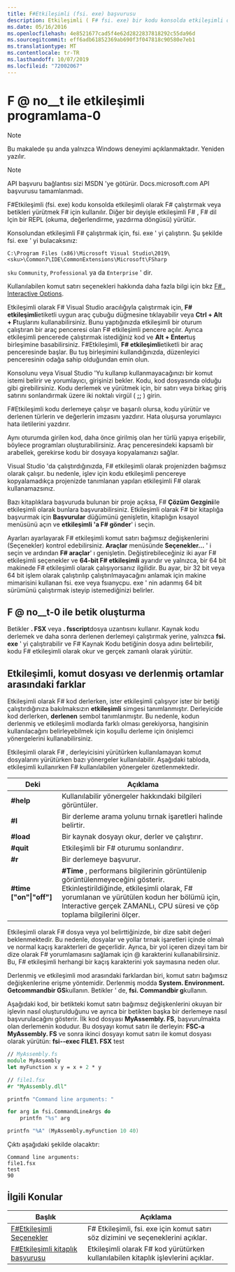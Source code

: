 ```yaml
---
title: F#Etkileşimli (fsi. exe) başvurusu
description: Etkileşimli ( F# fsi. exe) bir kodu konsolda etkileşimli olarak çalıştırmak F# veya betikleri yürütmek F# için nasıl kullanılacağını öğrenin.
ms.date: 05/16/2016
ms.openlocfilehash: 4e8521677cad5f4e62d2822837818292c55da96d
ms.sourcegitcommit: eff6adb61852369ab690f3f047818c90580e7eb1
ms.translationtype: MT
ms.contentlocale: tr-TR
ms.lasthandoff: 10/07/2019
ms.locfileid: "72002067"
---
```

# <a name="interactive-programming-with-f"></a>F @ no__t ile etkileşimli programlama-0

> [!NOTE]
> Bu makalede şu anda yalnızca Windows deneyimi açıklanmaktadır.  Yeniden yazılır.

> [!NOTE]
> API başvuru bağlantısı sizi MSDN 'ye götürür.  Docs.microsoft.com API başvurusu tamamlanmadı.

F#Etkileşimli (fsi. exe) kodu konsolda etkileşimli olarak F# çalıştırmak veya betikleri yürütmek F# için kullanılır. Diğer bir deyişle etkileşimli F# , F# dil Için bir REPL (okuma, değerlendirme, yazdırma döngüsü) yürütür.

Konsolundan etkileşimli F# çalıştırmak için, fsi. exe ' yi çalıştırın.  Şu şekilde fsi. exe ' yi bulacaksınız:

```console
C:\Program Files (x86)\Microsoft Visual Studio\2019\<sku>\Common7\IDE\CommonExtensions\Microsoft\FSharp
```

`sku` `Community`, `Professional` ya da `Enterprise` ' dir.

Kullanılabilen komut satırı seçenekleri hakkında daha fazla bilgi için bkz [ F# . Interactive Options](../../language-reference/fsharp-interactive-options.md).

Etkileşimli olarak F# Visual Studio aracılığıyla çalıştırmak için,  **F# etkileşimli**etiketli uygun araç çubuğu düğmesine tıklayabilir veya **Ctrl + Alt + F**tuşlarını kullanabilirsiniz. Bunu yaptığınızda etkileşimli bir oturum çalıştıran bir araç penceresi olan F# etkileşimli pencere açılır. Ayrıca etkileşimli pencerede çalıştırmak istediğiniz kod ve **Alt + Enter**tuş birleşimine basabilirsiniz. F#Etkileşimli,  **F# etkileşimli**etiketli bir araç penceresinde başlar. Bu tuş birleşimini kullandığınızda, düzenleyici penceresinin odağa sahip olduğundan emin olun.

Konsolunu veya Visual Studio 'Yu kullanıp kullanmayacağınızı bir komut istemi belirir ve yorumlayıcı, girişinizi bekler. Kodu, kod dosyasında olduğu gibi girebilirsiniz. Kodu derlemek ve yürütmek için, bir satırı veya birkaç giriş satırını sonlandırmak üzere iki noktalı virgül ( **;;** ) girin.

F#Etkileşimli kodu derlemeye çalışır ve başarılı olursa, kodu yürütür ve derlenen türlerin ve değerlerin imzasını yazdırır. Hata oluşursa yorumlayıcı hata iletilerini yazdırır.

Aynı oturumda girilen kod, daha önce girilmiş olan her türlü yapıya erişebilir, böylece programları oluşturabilirsiniz. Araç penceresindeki kapsamlı bir arabellek, gerekirse kodu bir dosyaya kopyalamanızı sağlar.

Visual Studio 'da çalıştırdığınızda, F# etkileşimli olarak projenizden bağımsız olarak çalışır. bu nedenle, işlev için kodu etkileşimli pencereye kopyalamadıkça projenizde tanımlanan yapıları etkileşimli F# olarak kullanamazsınız.

Bazı kitaplıklara başvuruda bulunan bir proje açıksa, F# **Çözüm Gezgini**ile etkileşimli olarak bunlara başvurabilirsiniz. Etkileşimli olarak F# bir kitaplığa başvurmak için **Başvurular** düğümünü genişletin, kitaplığın kısayol menüsünü açın ve **etkileşimli 'a F# gönder**' i seçin.

Ayarları ayarlayarak F# etkileşimli komut satırı bağımsız değişkenlerini (Seçenekler) kontrol edebilirsiniz. **Araçlar** menüsünde **Seçenekler...** ' i seçin ve ardından  **F# araçlar**' ı genişletin. Değiştirebileceğiniz iki ayar F# etkileşimli seçenekler ve **64-bit F# etkileşimli** ayarıdır ve yalnızca, bir 64 bit makinede F# etkileşimli olarak çalışıyorsanız ilgilidir. Bu ayar, bir 32 bit veya 64 bit işlem olarak çalıştırılıp çalıştırılmayacağını anlamak için makine mimarisini kullanan fsi. exe veya fsıanycpu. exe ' nin adanmış 64 bit sürümünü çalıştırmak isteyip istemediğinizi belirler.

## <a name="scripting-with-f"></a>F @ no__t-0 ile betik oluşturma
Betikler **. FSX** veya **. fsscript**dosya uzantısını kullanır. Kaynak kodu derlemek ve daha sonra derlenen derlemeyi çalıştırmak yerine, yalnızca **fsi. exe** ' yi çalıştırabilir ve F# Kaynak Kodu betiğinin dosya adını belirtebilir, kodu F# etkileşimli olarak okur ve gerçek zamanlı olarak yürütür.

## <a name="differences-between-the-interactive-scripting-and-compiled-environments"></a>Etkileşimli, komut dosyası ve derlenmiş ortamlar arasındaki farklar
Etkileşimli olarak F# kod derlerken, ister etkileşimli çalışıyor ister bir betiği çalıştırdığınıza bakılmaksızın **etkileşimli** simgesi tanımlanmıştır. Derleyicide kod derlerken, **derlenen** sembol tanımlanmıştır. Bu nedenle, kodun derlenmiş ve etkileşimli modlarda farklı olması gerekiyorsa, hangisinin kullanılacağını belirleyebilmek için koşullu derleme için önişlemci yönergelerini kullanabilirsiniz.

Etkileşimli olarak F# , derleyicisini yürütürken kullanılamayan komut dosyalarını yürütürken bazı yönergeler kullanılabilir. Aşağıdaki tabloda, etkileşimli kullanırken F# kullanılabilen yönergeler özetlenmektedir.

|Deki|Açıklama|
|---------|-----------|
|**#help**|Kullanılabilir yönergeler hakkındaki bilgileri görüntüler.|
|**#I**|Bir derleme arama yolunu tırnak işaretleri halinde belirtir.|
|**#load**|Bir kaynak dosyayı okur, derler ve çalıştırır.|
|**#quit**|Etkileşimli bir F# oturumu sonlandırır.|
|**#r**|Bir derlemeye başvurur.|
|**#time ["on"&#124;"off"]**|**#Time** , performans bilgilerinin görüntülenip görüntülenmeyeceğini gösterir. Etkinleştirildiğinde, etkileşimli olarak, F# yorumlanan ve yürütülen kodun her bölümü için, Interactive gerçek ZAMANLı, CPU süresi ve çöp toplama bilgilerini ölçer.|

Etkileşimli olarak F# dosya veya yol belirttiğinizde, bir dize sabit değeri beklenmektedir. Bu nedenle, dosyalar ve yollar tırnak işaretleri içinde olmalı ve normal kaçış karakterleri de geçerlidir. Ayrıca, bir yol içeren dizeyi tam bir dize olarak F# yorumlamasını sağlamak için @ karakterini kullanabilirsiniz. Bu, F# etkileşimli herhangi bir kaçış karakterini yok saymasına neden olur.

Derlenmiş ve etkileşimli mod arasındaki farklardan biri, komut satırı bağımsız değişkenlerine erişme yöntemidir. Derlenmiş modda **System. Environment. Getcommandbir GS**kullanın. Betikler ' de, **fsi. Commandbir g**kullanın.

Aşağıdaki kod, bir betikteki komut satırı bağımsız değişkenlerini okuyan bir işlevin nasıl oluşturulduğunu ve ayrıca bir betikten başka bir derlemeye nasıl başvurulacağını gösterir. İlk kod dosyası **MyAssembly. FS**, başvurulmakta olan derlemenin kodudur. Bu dosyayı komut satırı ile derleyin: **FSC-a MyAssembly. FS** ve sonra ikinci dosyayı komut satırı ile komut dosyası olarak yürütün: **fsi--exec FILE1. FSX** test

```fsharp
// MyAssembly.fs
module MyAssembly
let myFunction x y = x + 2 * y
```

```fsharp
// file1.fsx
#r "MyAssembly.dll"

printfn "Command line arguments: "

for arg in fsi.CommandLineArgs do
    printfn "%s" arg

printfn "%A" (MyAssembly.myFunction 10 40)
```

Çıktı aşağıdaki şekilde olacaktır:

```console
Command line arguments: 
file1.fsx
test
90
```

## <a name="related-topics"></a>İlgili Konular

|Başlık|Açıklama|
|-----|-----------|
|[F#Etkileşimli Seçenekler](../../language-reference/fsharp-interactive-options.md)|F# Etkileşimli, fsi. exe için komut satırı söz dizimini ve seçeneklerini açıklar.|
|[F#Etkileşimli kitaplık başvurusu](https://msdn.microsoft.com/visualfsharpdocs/conceptual/fsharp-interactive-library-reference)|Etkileşimli olarak F# kod yürütürken kullanılabilen kitaplık işlevlerini açıklar.|
